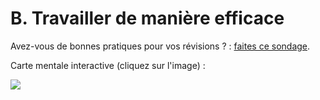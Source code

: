 # B. Travailler de manière efficace

Avez-vous de bonnes pratiques pour vos révisions ? : [faites ce sondage](https://eyssette.github.io/apprendre/bases.html).

Carte mentale interactive (cliquez sur l'image) :

[![](https://eyssette.github.io/mindmap/Comment-apprendre-de-maniere-efficace.svg)](https://eyssette.github.io/mindmap/Comment-apprendre-de-maniere-efficace.html)